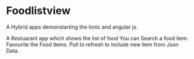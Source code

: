 # Foodlistview
A Hybrid apps demonstarting the Ionic and angular js.

A Restuarant app which shows the list of food 
You can Search a food item.
Favourite the Food items.
Pull to refresh to include new item from Json Data.


